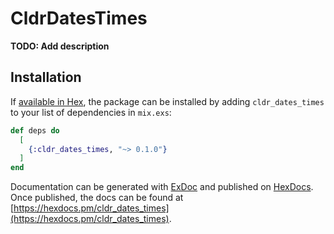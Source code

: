 # CldrDatesTimes

**TODO: Add description**

## Installation

If [available in Hex](https://hex.pm/docs/publish), the package can be installed
by adding `cldr_dates_times` to your list of dependencies in `mix.exs`:

```elixir
def deps do
  [
    {:cldr_dates_times, "~> 0.1.0"}
  ]
end
```

Documentation can be generated with [ExDoc](https://github.com/elixir-lang/ex_doc)
and published on [HexDocs](https://hexdocs.pm). Once published, the docs can
be found at [https://hexdocs.pm/cldr_dates_times](https://hexdocs.pm/cldr_dates_times).

